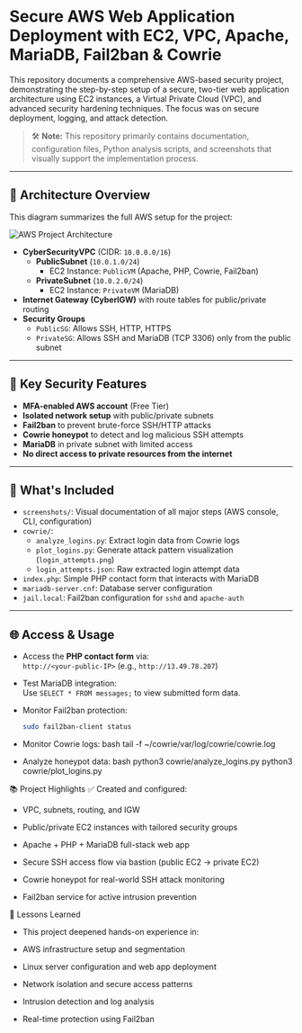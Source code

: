 # Secure AWS Web Application Deployment with EC2, VPC, Apache, MariaDB, Fail2ban & Cowrie

This repository documents a comprehensive AWS-based security project, demonstrating the step-by-step setup of a secure, two-tier web application architecture using EC2 instances, a Virtual Private Cloud (VPC), and advanced security hardening techniques. The focus was on secure deployment, logging, and attack detection.

> 🛠️ **Note:** This repository primarily contains documentation, configuration files, Python analysis scripts, and screenshots that visually support the implementation process.

---

## 🧱 Architecture Overview

This diagram summarizes the full AWS setup for the project:

![AWS Project Architecture](images/architecture-diagram.png)


- **CyberSecurityVPC** (CIDR: `10.0.0.0/16`)
  - **PublicSubnet** (`10.0.1.0/24`)
    - EC2 Instance: `PublicVM` (Apache, PHP, Cowrie, Fail2ban)
  - **PrivateSubnet** (`10.0.2.0/24`)
    - EC2 Instance: `PrivateVM` (MariaDB)
- **Internet Gateway (CyberIGW)** with route tables for public/private routing
- **Security Groups**
  - `PublicSG`: Allows SSH, HTTP, HTTPS
  - `PrivateSG`: Allows SSH and MariaDB (TCP 3306) only from the public subnet

---

## 🔐 Key Security Features

- **MFA-enabled AWS account** (Free Tier)
- **Isolated network setup** with public/private subnets
- **Fail2ban** to prevent brute-force SSH/HTTP attacks
- **Cowrie honeypot** to detect and log malicious SSH attempts
- **MariaDB** in private subnet with limited access
- **No direct access to private resources from the internet**

---

## 📸 What's Included

- `screenshots/`: Visual documentation of all major steps (AWS console, CLI, configuration)
- `cowrie/`:
  - `analyze_logins.py`: Extract login data from Cowrie logs
  - `plot_logins.py`: Generate attack pattern visualization (`login_attempts.png`)
  - `login_attempts.json`: Raw extracted login attempt data
- `index.php`: Simple PHP contact form that interacts with MariaDB
- `mariadb-server.cnf`: Database server configuration
- `jail.local`: Fail2ban configuration for `sshd` and `apache-auth`

---

## 🌐 Access & Usage

- Access the **PHP contact form** via:  
  `http://<your-public-IP>` (e.g., `http://13.49.78.207`)

- Test MariaDB integration:  
  Use `SELECT * FROM messages;` to view submitted form data.

- Monitor Fail2ban protection:  
  ```bash
  sudo fail2ban-client status
- Monitor Cowrie logs:
bash
tail -f ~/cowrie/var/log/cowrie/cowrie.log
- Analyze honeypot data:
bash
python3 cowrie/analyze_logins.py
python3 cowrie/plot_logins.py

📚 Project Highlights
✅ Created and configured:

 * VPC, subnets, routing, and IGW

 * Public/private EC2 instances with tailored security groups

 * Apache + PHP + MariaDB full-stack web app

 * Secure SSH access flow via bastion (public EC2 → private EC2)

 * Cowrie honeypot for real-world SSH attack monitoring

 * Fail2ban service for active intrusion prevention

🧠 Lessons Learned
 * This project deepened hands-on experience in:

 * AWS infrastructure setup and segmentation

 * Linux server configuration and web app deployment

 * Network isolation and secure access patterns

 * Intrusion detection and log analysis

 * Real-time protection using Fail2ban
